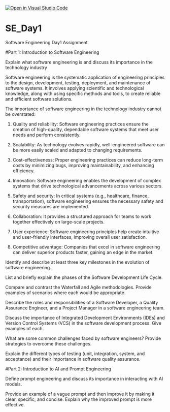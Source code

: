 [![Open in Visual Studio Code](https://classroom.github.com/assets/open-in-vscode-2e0aaae1b6195c2367325f4f02e2d04e9abb55f0b24a779b69b11b9e10269abc.svg)](https://classroom.github.com/online_ide?assignment_repo_id=15566226&assignment_repo_type=AssignmentRepo)
# SE_Day1
Software Engineering Day1 Assignment

#Part 1: Introduction to Software Engineering

Explain what software engineering is and discuss its importance in the technology industry

Software engineering is the systematic application of engineering principles to the design, development, testing, deployment, and maintenance of software systems. It involves applying scientific and technological knowledge, along with using specific methods and tools, to create reliable and efficient software solutions.

The importance of software engineering in the technology industry cannot be overstated:

1. Quality and reliability: Software engineering practices ensure the creation of high-quality, dependable software systems that meet user needs and perform consistently.

2. Scalability: As technology evolves rapidly, well-engineered software can be more easily scaled and adapted to changing requirements.

3. Cost-effectiveness: Proper engineering practices can reduce long-term costs by minimizing bugs, improving maintainability, and enhancing efficiency.

4. Innovation: Software engineering enables the development of complex systems that drive technological advancements across various sectors.

5. Safety and security: In critical systems (e.g., healthcare, finance, transportation), software engineering ensures the necessary safety and security measures are implemented.

6. Collaboration: It provides a structured approach for teams to work together effectively on large-scale projects.

7. User experience: Software engineering principles help create intuitive and user-friendly interfaces, improving overall user satisfaction.

8. Competitive advantage: Companies that excel in software engineering can deliver superior products faster, gaining an edge in the market.


Identify and describe at least three key milestones in the evolution of software engineering.


List and briefly explain the phases of the Software Development Life Cycle.


Compare and contrast the Waterfall and Agile methodologies. Provide examples of scenarios where each would be appropriate.


Describe the roles and responsibilities of a Software Developer, a Quality Assurance Engineer, and a Project Manager in a software engineering team.


Discuss the importance of Integrated Development Environments (IDEs) and Version Control Systems (VCS) in the software development process. Give examples of each.


What are some common challenges faced by software engineers? Provide strategies to overcome these challenges.


Explain the different types of testing (unit, integration, system, and acceptance) and their importance in software quality assurance.


#Part 2: Introduction to AI and Prompt Engineering


Define prompt engineering and discuss its importance in interacting with AI models.


Provide an example of a vague prompt and then improve it by making it clear, specific, and concise. Explain why the improved prompt is more effective.
